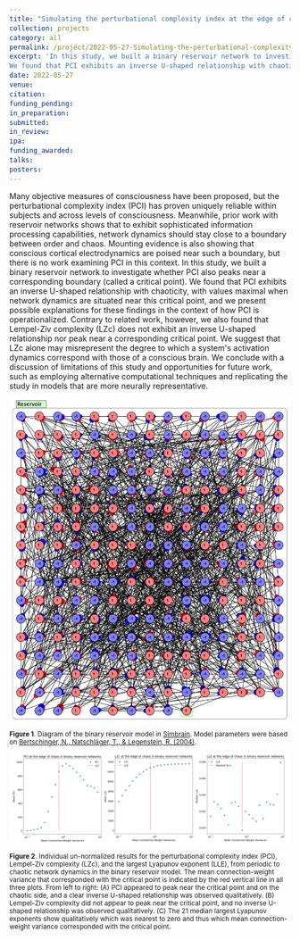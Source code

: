 ```yaml
---
title: "Simulating the perturbational complexity index at the edge of chaos"
collection: projects
category: all
permalink: /project/2022-05-27-Simulating-the-perturbational-complexity-index-at-the-edge-of-chaos
excerpt: 'In this study, we built a binary reservoir network to investigate whether the perturbational complexity index (PCI) peaks near a boundary between order and chaos.
We found that PCI exhibits an inverse U-shaped relationship with chaoticity, with values maximal when network dynamics are situated near this critical point, and we present possible explanations for these findings in the context of how PCI is operationalized. Contrary to related work, however, we found that Lempel-Ziv complexity did not exhibit an inverse U-shaped relationship nor peak near a corresponding critical point.'
date: 2022-05-27
venue:
citation:
funding_pending:
in_preparation:
submitted:
in_review:
ipa:
funding_awarded:
talks:
posters:
---
```

Many objective measures of consciousness have been proposed, but the perturbational complexity index (PCI) has proven uniquely reliable within subjects and across levels of consciousness. Meanwhile, prior work with reservoir networks shows that to exhibit sophisticated information processing capabilities, network dynamics should stay close to a boundary between order and chaos. Mounting evidence is also showing that conscious cortical electrodynamics are poised near such a boundary, but there is no work examining PCI in this context. In this study, we built a binary reservoir network to investigate whether PCI also peaks near a corresponding boundary (called a critical point). We found that PCI exhibits an inverse U-shaped relationship with chaoticity, with values maximal when network dynamics are situated near this critical point, and we present possible explanations for these findings in the context of how PCI is operationalized. Contrary to related work, however, we also found that Lempel-Ziv complexity (LZc) does not exhibit an inverse U-shaped relationship nor peak near a corresponding critical point. We suggest that LZc alone may misrepresent the degree to which a system's activation dynamics correspond with those of a conscious brain. We conclude with a discussion of limitations of this study and opportunities for future work, such as employing alternative computational techniques and replicating the study in models that are more neurally representative.

<img src="/images/project_2022-05-27_1.png">
<p style="font-size: smaller"><b>Figure 1</b>. Diagram of the binary reservoir model in <a href="http://www.simbrain.net" target="_blank">Simbrain</a>. Model parameters were based on <a href="https://proceedings.neurips.cc/paper/2004/hash/f8da71e562ff44a2bc7edf3578c593da-Abstract.html" target="_blank">Bertschinger, N., Natschläger, T., & Legenstein, R. (2004)</a>.</p>

<img src="/images/project_2022-05-27_2.png">
<p style="font-size: smaller"><b>Figure 2</b>. Individual un-normalized results for the perturbational complexity index (PCI), Lempel-Ziv complexity (LZc), and the largest Lyapunov exponent (LLE), from periodic to chaotic network dynamics in the binary reservoir model. The mean connection-weight variance that corresponded with the critical point is indicated by the red vertical line in all three plots. From left to right: (A) PCI appeared to peak near the critical point and on the chaotic side, and a clear inverse U-shaped relationship was observed qualitatively. (B) Lempel-Ziv complexity did not appear to peak near the critical point, and no inverse U-shaped relationship was observed qualitatively. (C) The 21 median largest Lyapunov exponents show qualitatively which was nearest to zero and thus which mean connection-weight variance corresponded with the critical point.</p>
